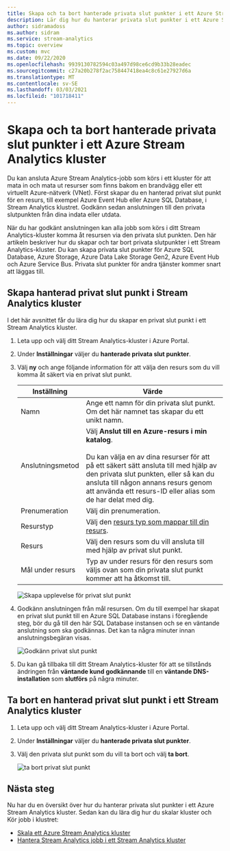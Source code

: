 ```yaml
---
title: Skapa och ta bort hanterade privata slut punkter i ett Azure Stream Analytics kluster
description: Lär dig hur du hanterar privata slut punkter i ett Azure Stream Analytics kluster.
author: sidramadoss
ms.author: sidram
ms.service: stream-analytics
ms.topic: overview
ms.custom: mvc
ms.date: 09/22/2020
ms.openlocfilehash: 9939130782594c03a497d98ce6cd9b33b28eadec
ms.sourcegitcommit: c27a20b278f2ac758447418ea4c8c61e27927d6a
ms.translationtype: MT
ms.contentlocale: sv-SE
ms.lasthandoff: 03/03/2021
ms.locfileid: "101718411"
---
```

# <a name="create-and-delete-managed-private-endpoints-in-an-azure-stream-analytics-cluster"></a>Skapa och ta bort hanterade privata slut punkter i ett Azure Stream Analytics kluster

Du kan ansluta Azure Stream Analytics-jobb som körs i ett kluster för att mata in och mata ut resurser som finns bakom en brandvägg eller ett virtuellt Azure-nätverk (VNet). Först skapar du en hanterad privat slut punkt för en resurs, till exempel Azure Event Hub eller Azure SQL Database, i Stream Analytics klustret. Godkänn sedan anslutningen till den privata slutpunkten från dina indata eller utdata.

När du har godkänt anslutningen kan alla jobb som körs i ditt Stream Analytics-kluster komma åt resursen via den privata slut punkten. Den här artikeln beskriver hur du skapar och tar bort privata slutpunkter i ett Stream Analytics-kluster. Du kan skapa privata slut punkter för Azure SQL Database, Azure Storage, Azure Data Lake Storage Gen2, Azure Event Hub och Azure Service Bus. Privata slut punkter för andra tjänster kommer snart att läggas till. 

## <a name="create-managed-private-endpoint-in-stream-analytics-cluster"></a>Skapa hanterad privat slut punkt i Stream Analytics kluster

I det här avsnittet får du lära dig hur du skapar en privat slut punkt i ett Stream Analytics kluster.

1. Leta upp och välj ditt Stream Analytics-kluster i Azure Portal.

1. Under **Inställningar** väljer du **hanterade privata slut punkter**.

1. Välj **ny** och ange följande information för att välja den resurs som du vill komma åt säkert via en privat slut punkt.

   |Inställning|Värde|
   |---|---|
   |Namn|Ange ett namn för din privata slut punkt. Om det här namnet tas skapar du ett unikt namn.|
   |Anslutningsmetod|Välj **Anslut till en Azure-resurs i min katalog**.<br><br>Du kan välja en av dina resurser för att på ett säkert sätt ansluta till med hjälp av den privata slut punkten, eller så kan du ansluta till någon annans resurs genom att använda ett resurs-ID eller alias som de har delat med dig.|
   |Prenumeration|Välj din prenumeration.|
   |Resurstyp|Välj den [resurs typ som mappar till din resurs](../private-link/private-endpoint-overview.md#private-link-resource).|
   |Resurs|Välj den resurs som du vill ansluta till med hjälp av privat slut punkt.|
   |Mål under resurs|Typ av under resurs för den resurs som väljs ovan som din privata slut punkt kommer att ha åtkomst till.|

   ![Skapa upplevelse för privat slut punkt](./media/private-endpoints/create-private-endpoint.png)

1. Godkänn anslutningen från mål resursen. Om du till exempel har skapat en privat slut punkt till en Azure SQL Database instans i föregående steg, bör du gå till den här SQL Database instansen och se en väntande anslutning som ska godkännas. Det kan ta några minuter innan anslutningsbegäran visas.

    ![Godkänn privat slut punkt](./media/private-endpoints/approve-private-endpoint.png)

1. Du kan gå tillbaka till ditt Stream Analytics-kluster för att se tillstånds ändringen från **väntande kund godkännande** till en **väntande DNS-installation** som **slutförs** på några minuter.

## <a name="delete-a-managed-private-endpoint-in-a-stream-analytics-cluster"></a>Ta bort en hanterad privat slut punkt i ett Stream Analytics kluster

1. Leta upp och välj ditt Stream Analytics-kluster i Azure Portal.

1. Under **Inställningar** väljer du **hanterade privata slut punkter**.

1. Välj den privata slut punkt som du vill ta bort och välj **ta bort**.

   ![ta bort privat slut punkt](./media/private-endpoints/delete-private-endpoint.png)

## <a name="next-steps"></a>Nästa steg

Nu har du en översikt över hur du hanterar privata slut punkter i ett Azure Stream Analytics kluster. Sedan kan du lära dig hur du skalar kluster och Kör jobb i klustret:

* [Skala ett Azure Stream Analytics kluster](scale-cluster.md)
* [Hantera Stream Analytics jobb i ett Stream Analytics kluster](manage-jobs-cluster.md)
